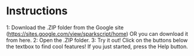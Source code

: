 # Instructions
1: Download the .ZIP folder from the Google site (https://sites.google.com/view/sparkscript/home) OR you can download it from here.
2: Open the .ZIP folder.
3: Try it out!
Click on the buttons below the textbox to find cool features! If you just started, press the Help button.
